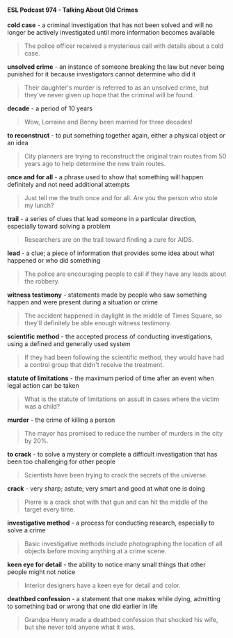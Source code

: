 #### ESL Podcast 974 - Talking About Old Crimes

**cold case** - a criminal investigation that has not been solved and will no longer
be actively investigated until more information becomes available

> The police officer received a mysterious call with details about a cold case.

**unsolved crime** - an instance of someone breaking the law but never being
punished for it because investigators cannot determine who did it

> Their daughter's murder is referred to as an unsolved crime, but they've never
given up hope that the criminal will be found.

**decade** - a period of 10 years

> Wow, Lorraine and Benny been married for three decades!

**to reconstruct** - to put something together again, either a physical object or an
idea

> City planners are trying to reconstruct the original train routes from 50 years
ago to help determine the new train routes.

**once and for all** - a phrase used to show that something will happen definitely
and not need additional attempts

> Just tell me the truth once and for all. Are you the person who stole my lunch?

**trail** - a series of clues that lead someone in a particular direction, especially
toward solving a problem

> Researchers are on the trail toward finding a cure for AIDS.

**lead** - a clue; a piece of information that provides some idea about what
happened or who did something

> The police are encouraging people to call if they have any leads about the
robbery.

**witness testimony** - statements made by people who saw something happen
and were present during a situation or crime

> The accident happened in daylight in the middle of Times Square, so they'll
definitely be able enough witness testimony.

**scientific method** - the accepted process of conducting investigations, using a
defined and generally used system

> If they had been following the scientific method, they would have had a control
group that didn't receive the treatment.

**statute of limitations** - the maximum period of time after an event when legal
action can be taken

> What is the statute of limitations on assult in cases where the victim was a
child?

**murder** - the crime of killing a person

> The mayor has promised to reduce the number of murders in the city by 20%.

**to crack** - to solve a mystery or complete a difficult investigation that has been
too challenging for other people

> Scientists have been trying to crack the secrets of the universe.

**crack** - very sharp; astute; very smart and good at what one is doing

> Pierre is a crack shot with that gun and can hit the middle of the target every
time.

**investigative method** - a process for conducting research, especially to solve a
crime

> Basic investigative methods include photographing the location of all objects
before moving anything at a crime scene.

**keen eye for detail** - the ability to notice many small things that other people
might not notice

> Interior designers have a keen eye for detail and color.

**deathbed confession** - a statement that one makes while dying, admitting to
something bad or wrong that one did earlier in life

> Grandpa Henry made a deathbed confession that shocked his wife, but she
never told anyone what it was.

